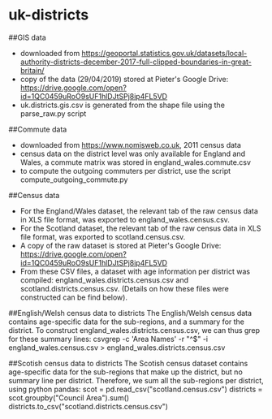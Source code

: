 # uk-districts

##GIS data
* downloaded from https://geoportal.statistics.gov.uk/datasets/local-authority-districts-december-2017-full-clipped-boundaries-in-great-britain/
* copy of the data (29/04/2019) stored at Pieter's Google Drive: https://drive.google.com/open?id=1QC0459uRoO9sUF1hlDJtSPj8ip4FL5VD
* uk.districts.gis.csv is generated from the shape file using the parse_raw.py script

##Commute data
* downloaded from https://www.nomisweb.co.uk, 2011 census data
* census data on the district level was only available for England and Wales, a commute matrix was stored in england_wales.commute.csv
* to compute the outgoing commuters per district, use the script compute_outgoing_commute.py

##Census data
* For the England/Wales dataset, the relevant tab of the raw census data in XLS file format, was exported to england_wales.census.csv. 
* For the Scotland dataset, the relevant tab of the raw census data in XLS file format, was exported to scotland.census.csv.
* A copy of the raw dataset is stored at Pieter's Google Drive: https://drive.google.com/open?id=1QC0459uRoO9sUF1hlDJtSPj8ip4FL5VD
* From these CSV files, a dataset with age information per district was compiled: england_wales.districts.census.csv and scotland.districts.census.csv. (Details on how these files were constructed can be find below). 

##English/Welsh census data to districts
The English/Welsh census data contains age-specific data for the sub-regions, and a summary for the district. To construct england_wales.districts.census.csv, we can thus grep for these summary lines:
csvgrep -c 'Area Names' -r "^$" -i england_wales.census.csv > england_wales.districts.census.csv

##Scotish census data to districts
The Scotish census dataset contains age-specific data for the sub-regions that make up the district, but no summary line per district. Therefore, we sum all the sub-regions per district, using python pandas:
scot = pd.read_csv("scotland.census.csv")
districts = scot.groupby("Council Area").sum()
districts.to_csv("scotland.districts.census.csv")
